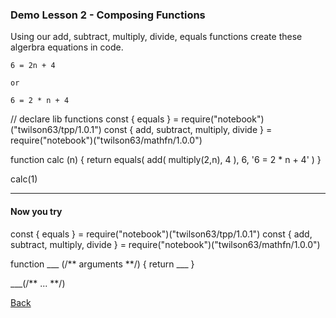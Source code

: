 <script src="https://embed.tonicdev.com" data-element-id="my-element"></script>

### Demo Lesson 2 - Composing Functions

Using our add, subtract, multiply, divide, equals functions create these algerbra equations in code.

```
6 = 2n + 4

or

6 = 2 * n + 4
```

<div id="my-element">
// declare lib functions
const { equals } = require("notebook")("twilson63/tpp/1.0.1")
const { add, subtract, multiply, divide } = require("notebook")("twilson63/mathfn/1.0.0")

function calc (n) {
  return equals(
    add(
      multiply(2,n),
      4
    ),
    6,
    '6 = 2 * n + 4'
  )
}

calc(1)
</div>

---

#### Now you try

<script src="https://embed.tonicdev.com" data-element-id="youcandoit"></script>

<!-- anywhere else on your page -->
<div id="youcandoit">
const { equals } = require("notebook")("twilson63/tpp/1.0.1")
const { add, subtract, multiply, divide } = require("notebook")("twilson63/mathfn/1.0.0")

function ___ (/\** arguments \**/) {
  return ___
}

___(/\** ... \**/)

</div>

[Back](/lessons/2-composing-functions)
